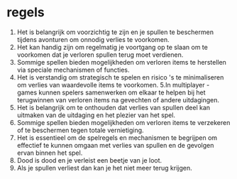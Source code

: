# regels

1. Het is belangrijk om voorzichtig te zijn en je spullen te beschermen tijdens avonturen om onnodig verlies te voorkomen.
2. Het kan handig zijn om regelmatig je voortgang op te slaan om te voorkomen dat je verloren spullen terug moet verdienen.
3. Sommige spellen bieden mogelijkheden om verloren items te herstellen via speciale mechanismen of functies.
4. Het is verstandig om strategisch te spelen en risico 's te minimaliseren om verlies van waardevolle items te voorkomen.
5.In multiplayer - games kunnen spelers samenwerken om elkaar te helpen bij het terugwinnen van verloren items na gevechten of andere uitdagingen.
6. Het is belangrijk om te onthouden dat verlies van spullen deel kan uitmaken van de uitdaging en het plezier van het spel.
7. Sommige spellen bieden mogelijkheden om verloren items te verzekeren of te beschermen tegen totale vernietiging.
8. Het is essentieel om de spelregels en mechanismen te begrijpen om effectief te kunnen omgaan met verlies van spullen en de gevolgen ervan binnen het spel.
9. Dood is dood en je verleist een beetje van je loot.
10. Als je spullen verliest dan kan je het niet meer terug krijgen.